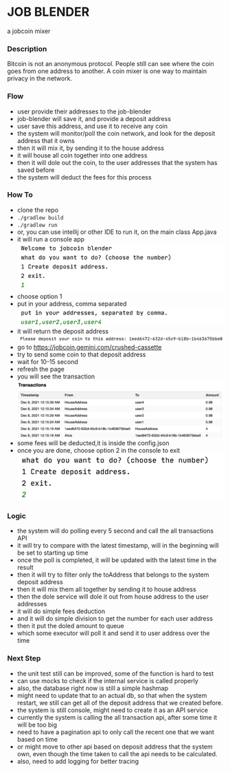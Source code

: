 JOB BLENDER
=============

a jobcoin mixer


### Description

Bitcoin is not an anonymous protocol. People still can see where the coin goes from one address to another. 
A coin mixer is one way to maintain privacy in the network.

### Flow
- user provide their addresses to the job-blender
- job-blender will save it, and provide a deposit address
- user save this address, and use it to receive any coin
- the system will monitor/poll the coin network, and look for the deposit address that it owns
- then it will mix it, by sending it to the house address
- it will house all coin together into one address
- then it will dole out the coin, to the user addresses that the system has saved before
- the system will deduct the fees for this process

### How To
- clone the repo
- `./gradlew build`
- `./gradlew run`
- or, you can use intellij or other IDE to run it, on the main class App.java
- it will run a console app
![Alt text](image/option.png?raw=true "Option")
- choose option 1
- put in your address, comma separated
![Alt text](image/insert_address.png?raw=true "Input")
- it will return the deposit address
![Alt text](image/deposit_address.png?raw=true "Deposit")
- go to https://jobcoin.gemini.com/crushed-cassette
- try to send some coin to that deposit address
- wait for 10-15 second
- refresh the page
- you will see the transaction
![Alt text](image/transactions.png?raw=true "Transactions")
- some fees will be deducted,it is inside the config.json
- once you are done, choose option 2 in the console to exit
![Alt text](image/exit.png?raw=true "Exit")

### Logic
- the system will do polling every 5 second and call the all transactions API
- it will try to compare with the latest timestamp, will in the beginning will be set to starting up time
- once the poll is completed, it will be updated with the latest time in the result
- then it will try to filter only the toAddress that belongs to the system deposit address
- then it will mix them all together by sending it to house address
- then the dole service will dole it out from house address to the user addresses
- it will do simple fees deduction
- and it will do simple division to get the number for each user address
- then it put the doled amount to queue
- which some executor will poll it and send it to user address over the time

### Next Step
- the unit test still can be improved, some of the function is hard to test
- can use mocks to check if the internal service is called properly
- also, the database right now is still a simple hashmap
- might need to update that to an actual db, so that when the system restart, we still can get all of the deposit address that we created before.
- the system is still console, might need to create it as an API service
- currently the system is calling the all transaction api, after some time it will be too big
- need to have a pagination api to only call the recent one that we want based on time
- or might move to other api based on deposit address that the system own, even though the time taken to call the api needs to be calculated.
- also, need to add logging for better tracing